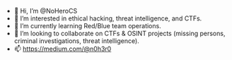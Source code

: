 - 👋 Hi, I’m @NoHeroCS
- 👀 I’m interested in ethical hacking, threat intelligence, and CTFs.
- 🌱 I’m currently learning Red/Blue team operations.
- 💞️ I’m looking to collaborate on CTFs & OSINT projects (missing persons, criminal investigations, threat intelligence).
- 📫 https://medium.com/@n0h3r0

<!---
NoHeroCS/NoHeroCS is a ✨ special ✨ repository because its `README.md` (this file) appears on your GitHub profile.
You can click the Preview link to take a look at your changes.
--->
